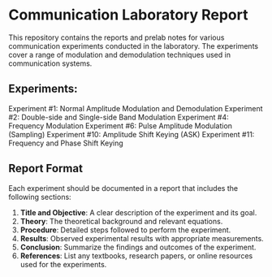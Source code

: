 # Communication Laboratory Report

This repository contains the reports and prelab notes for various communication experiments conducted in the laboratory. The experiments cover a range of modulation and demodulation techniques used in communication systems.

## Experiments:

 Experiment #1: Normal Amplitude Modulation and Demodulation
 Experiment #2: Double-side and Single-side Band Modulation
 Experiment #4: Frequency Modulation
 Experiment #6: Pulse Amplitude Modulation (Sampling)
 Experiment #10: Amplitude Shift Keying (ASK)
 Experiment #11: Frequency and Phase Shift Keying

## Report Format
Each experiment should be documented in a report that includes the following sections:
1. **Title and Objective**: A clear description of the experiment and its goal.
2. **Theory**: The theoretical background and relevant equations.
3. **Procedure**: Detailed steps followed to perform the experiment.
4. **Results**: Observed experimental results with appropriate measurements.
5. **Conclusion**: Summarize the findings and outcomes of the experiment.
6. **References**: List any textbooks, research papers, or online resources used for the experiments.

